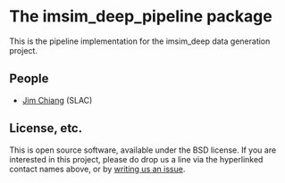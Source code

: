 # The imsim_deep_pipeline package

This is the pipeline implementation for the imsim_deep data generation project.

## People
* [Jim Chiang](https://github.com/DarkEnergyScienceCollaboration/ImSimDeep/issues/new?body=@jchiang87) (SLAC)

## License, etc.

This is open source software, available under the BSD license. If you are interested in this project, please do drop us a line via the hyperlinked contact names above, or by [writing us an issue](https://github.com/DarkEnergyScienceCollaboration/imsim_deep_pipeline/issues/new).
